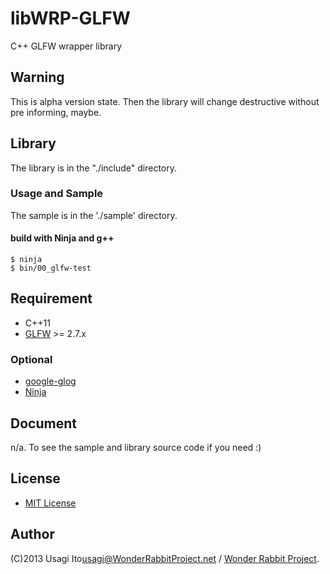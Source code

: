 # libWRP-GLFW

C++ GLFW wrapper library

## Warning

This is alpha version state. Then the library will change destructive without pre informing, maybe.

## Library

The library is in the "./include" directory.

### Usage and Sample

The sample is in the './sample' directory.

#### build with Ninja and g++

    $ ninja
    $ bin/00_glfw-test

## Requirement

* C++11
* [GLFW](http://www.glfw.org/) &gt;= 2.7.x

### Optional

* [google-glog](https://code.google.com/p/google-glog/)
* [Ninja](http://martine.github.com/ninja/)

## Document

n/a. To see the sample and library source code if you need :)

## License

* [MIT License](http://opensource.org/licenses/MIT)

## Author

(C)2013 Usagi Ito<usagi@WonderRabbitProject.net> / [Wonder Rabbit Project](http://www.WonderRabbitProject.net/).

